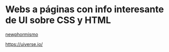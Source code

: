 # Webs a páginas con info interesante de UI sobre CSS y HTML 

[newphormismo](https://neumorphism.io/#a25757)

https://uiverse.io/ 